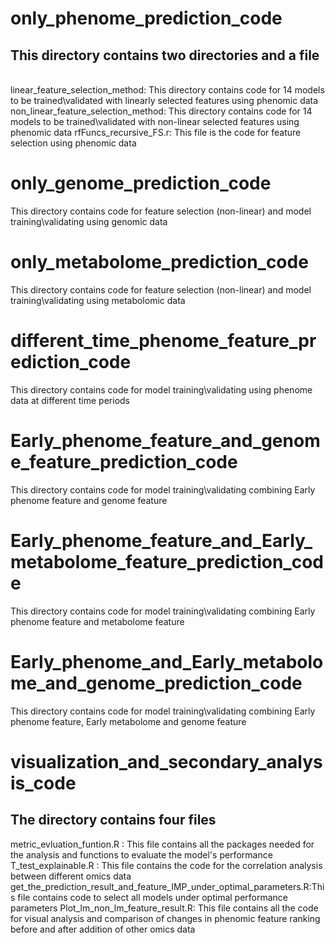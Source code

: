 # only_phenome_prediction_code
## This directory contains two directories and a file
 <br>linear_feature_selection_method: This directory contains code for 14 models to be trained\validated with linearly selected features using phenomic data<br/>
 non_linear_feature_selection_method: This directory contains code for 14 models to be trained\validated with non-linear selected features using phenomic data
 rfFuncs_recursive_FS.r: This file is the code for feature selection using phenomic data

# only_genome_prediction_code
 This directory contains code for feature selection (non-linear) and model training\validating using genomic data

# only_metabolome_prediction_code
 This directory contains code for feature selection (non-linear) and model training\validating using metabolomic data

# different_time_phenome_feature_prediction_code
 This directory contains code for model training\validating using phenome data at different time periods

# Early_phenome_feature_and_genome_feature_prediction_code
 This directory contains code for model training\validating combining Early phenome feature and genome feature

# Early_phenome_feature_and_Early_metabolome_feature_prediction_code
 This directory contains code for model training\validating combining Early phenome feature and metabolome feature

# Early_phenome_and_Early_metabolome_and_genome_prediction_code
 This directory contains code for model training\validating combining Early phenome feature, Early metabolome and genome feature

# visualization_and_secondary_analysis_code
## The directory contains four files
 metric_evluation_funtion.R : This file contains all the packages needed for the analysis and functions to evaluate the model's performance
 T_test_explainable.R : This file contains the code for the correlation analysis between different omics data
 get_the_prediction_result_and_feature_IMP_under_optimal_parameters.R:This file contains code to select all models under optimal performance parameters
 Plot_lm_non_lm_feature_result.R: This file contains all the code for visual analysis and comparison of changes in phenomic feature ranking before and after addition of other omics data

